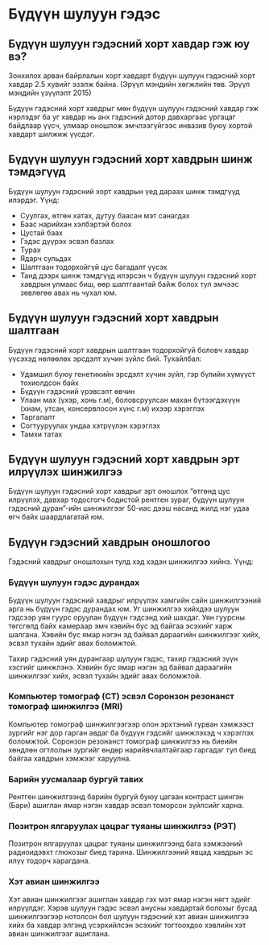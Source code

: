 # Бүдүүн шулуун гэдэс
## Бүдүүн шулуун гэдэсний хорт хавдар гэж юу вэ? 
Зонхилох арван байрлалын хорт хавдарт бүдүүн шулуун гэдэсний хорт хавдар 2.5 хувийг эзэлж байна.  (Эрүүл мэндийн хөгжлийн төв. Эрүүл мэндийн үзүүлэлт 2015)

Бүдүүн гэдэсний хорт хавдрыг мөн бүдүүн шулуун гэдэсний хавдар гэж нэрлэдэг ба уг хавдар нь анх гэдэсний дотор давхаргаас ургацаг байдлаар үүсч, улмаар оношлож эмчлээгүйгээс инвазив буюу хортой хавдарт шилжиж үүсдэг.

## Бүдүүн шулуун гэдэсний хорт хавдрын шинж тэмдэгүүд
Бүдүүн шулуун гэдэсний хорт хавдрын үед дараах шинж тэмдгүүд илэрдэг. Үүнд:

- Суулгах, өтгөн хатах, дутуу баасан мэт санагдах
- Баас нарийхан хэлбэртэй болох
- Цустай баах
- Гэдэс дүүрэх эсвэл базлах
- Турах
- Ядарч сульдах
- Шалтгаан тодорхойгүй цус багадалт үүсэх
- Танд дээрх шинж тэмдгүүд илэрсэн ч бүдүүн шулуун гэдэсний хорт хавдрын улмаас биш, өөр шалтгаантай байж болох тул эмчээс зөвлөгөө авах нь чухал юм.

## Бүдүүн шулуун гэдэсний хорт хавдрын шалтгаан
Бүдүүн гэдэсний хорт хавдрын шалтгаан тодорхойгүй боловч хавдар үүсэхэд нөлөөлөх эрсдэлт хүчин зүйлс бий. Тухайлбал:

- Удамшил буюу генетикийн эрсдэлт хүчин зүйл, гэр бүлийн хүмүүст тохиолдсон байх
- Бүдүүн гэдэсний үрэвсэлт өвчин
- Улаан мах (үхэр, хонь г.м), боловсруулсан махан бүтээгдэхүүн (хиам, утсан, консервлосон хүнс г.м) ихээр хэрэглэх
- Таргалалт
- Согтууруулах ундаа хэтрүүлэн хэрэглэх
- Тамхи татах

## Бүдүүн шулуун гэдэсний хорт хавдрын эрт илрүүлэх шинжилгээ
Бүдүүн шулуун гэдэсний хорт хавдрыг эрт оношлох “өтгөнд цус илрүүлэх, давхар тодосгогч бодистой рентген зураг, бүдүүн шулуун гэдэсний дуран”-ийн  шинжилгээг 50-иас дээш насанд жилд нэг удаа өгч байх шаардлагатай юм.

## Бүдүүн гэдэсний хавдрын оношлогоо
Гэдэсний хавдрыг оношлохын тулд хэд хэдэн шинжилгээ хийнэ. Үүнд:

### Бүдүүн шулуун гэдэс дурандах
Бүдүүн шулуун гэдэсний хавдрыг илрүүлэх хамгийн сайн шинжилгээний арга нь бүдүүн гэдэс дурандах юм. Уг шинжилгээ хийхдээ шулуун гэдсээр уян гуурс оруулан бүдүүн гэдсэнд хий шахдаг. Уян гуурсны төгсгөлд байх камераар эмч хэвийн бус эд байгаа эсэхийг харж шалгана. Хэвийн бус ямар нэгэн эд байвал дараагийн шинжилгээг хийх, эсвэл тухайн эдийг авах боломжтой.

Тахир гэдэсний уян дурангаар шулуун гэдэс, тахир гэдэсний зүүн хэсгийг шинжлэнэ. Хэвийн бус ямар нэгэн эд байвал дараагийн шинжилгээг хийх, эсвэл тухайн эдийг авах боломжтой.

### Компьютер томограф (СТ) эсвэл Соронзон резонанст томограф шинжилгээ (MRI)
Компьютер томограф шинжилгээгээр олон эрхтэний гурван хэмжээст зургийг нэг дор гарган авдаг ба бүдүүн гэдсийг шинжлэхэд ч хэрэглэх боломжтой.  Соронзон резонанст томограф шинжилгээ нь биеийн хөндлөн огтлолын зургийг өндөр нарийвчлалтайгаар гаргадаг тул биед байгаа хавдрын хэмжээг харуулна.

### Барийн уусмалаар бургуй тавих 
Рентген шинжилгээнд барийн бургуй буюу цагаан контраст шингэн (Бари) ашиглан ямар нэгэн хавдар эсвэл томорсон зүйлсийг харна.

### Позитрон ялгаруулах цацраг туяаны шинжилгээ (РЭТ)
Позитрон ялгаруулах цацраг туяаны шинжилгээнд бага хэмжээний радиоидэвхт глюкозыг биед тарина. Шинжилгээний явцад хавдрын эс илүү тодорч харагдана.

### Хэт авиан шинжилгээ
Хэт авиан шинжилгээг ашиглан хавдар гэх мэт ямар нэгэн нягт эдийг илрүүлдэг. Хэрэв шулуун гэдэс эсвэл анусны хавдартай болохыг бусад шинжилгээгээр нотолсон бол шулуун гэдэсний хэт авиан шинжилгээ хийх ба хавдар элгэнд үсэрхийлсэн эсэхийг тогтоохдоо хэвлийн хэт авиан шинжилгээг ашиглана.

 
 



